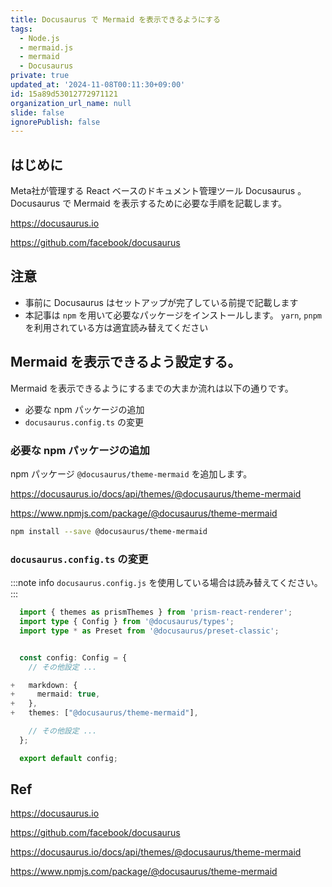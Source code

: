 ```yaml
---
title: Docusaurus で Mermaid を表示できるようにする
tags:
  - Node.js
  - mermaid.js
  - mermaid
  - Docusaurus
private: true
updated_at: '2024-11-08T00:11:30+09:00'
id: 15a89d53012772971121
organization_url_name: null
slide: false
ignorePublish: false
---
```


## はじめに

Meta社が管理する React ベースのドキュメント管理ツール Docusaurus 。
Docusaurus で Mermaid を表示するために必要な手順を記載します。

https://docusaurus.io

https://github.com/facebook/docusaurus

## 注意

- 事前に Docusaurus はセットアップが完了している前提で記載します
- 本記事は `npm` を用いて必要なパッケージをインストールします。 `yarn`, `pnpm` を利用されている方は適宜読み替えてください

## Mermaid を表示できるよう設定する。

Mermaid を表示できるようにするまでの大まか流れは以下の通りです。

- 必要な npm パッケージの追加
- `docusaurus.config.ts` の変更

### 必要な npm パッケージの追加

npm パッケージ `@docusaurus/theme-mermaid` を追加します。

https://docusaurus.io/docs/api/themes/@docusaurus/theme-mermaid

https://www.npmjs.com/package/@docusaurus/theme-mermaid

```sh
npm install --save @docusaurus/theme-mermaid
```

### `docusaurus.config.ts` の変更

:::note info
`docusaurus.config.js` を使用している場合は読み替えてください。
:::

```diff_javascript:docusaurus.config.ts
  import { themes as prismThemes } from 'prism-react-renderer';
  import type { Config } from '@docusaurus/types';
  import type * as Preset from '@docusaurus/preset-classic';


  const config: Config = {
    // その他設定 ...

+   markdown: {
+     mermaid: true,
+   },
+   themes: ["@docusaurus/theme-mermaid"],

    // その他設定 ...
  };

  export default config;
```

## Ref

https://docusaurus.io

https://github.com/facebook/docusaurus

https://docusaurus.io/docs/api/themes/@docusaurus/theme-mermaid

https://www.npmjs.com/package/@docusaurus/theme-mermaid
